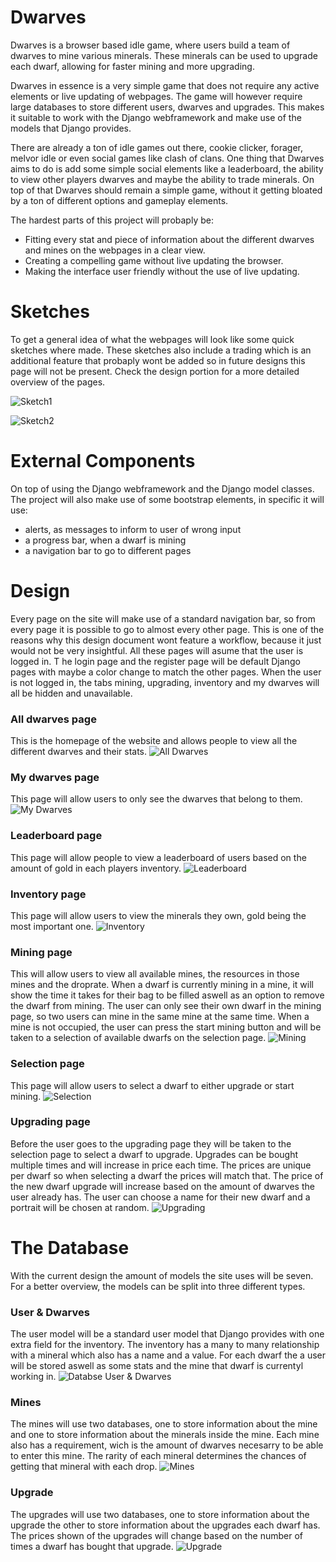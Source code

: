 # Dwarves

Dwarves is a browser based idle game, where users build a team of dwarves to mine various minerals.
These minerals can be used to upgrade each dwarf, allowing for faster mining and more upgrading.

Dwarves in essence is a very simple game that does not require any active elements or live updating of webpages.
The game will however require large databases to store different users, dwarves and upgrades.
This makes it suitable to work with the Django webframework and make use of the models that Django provides.

There are already a ton of idle games out there, cookie clicker, forager, melvor idle or even social games like clash of clans.
One thing that Dwarves aims to do is add some simple social elements like a leaderboard, the ability to view other players dwarves and maybe the ability to trade minerals.
On top of that Dwarves should remain a simple game, without it getting bloated by a ton of different options and gameplay elements.

The hardest parts of this project will probaply be:
<ul>
  <li>Fitting every stat and piece of information about the different dwarves and mines on the webpages in a clear view.</li>
  <li>Creating a compelling game without live updating the browser.</li>
  <li>Making the interface user friendly without the use of live updating.</li>
</ul> 

# Sketches

To get a general idea of what the webpages will look like some quick sketches where made.
These sketches also include a trading which is an additional feature that probaply wont be added so in future designs this page will not be present.
Check the design portion for a more detailed overview of the pages.

![Sketch1](doc/sketch1.png)

![Sketch2](doc/sketch2.png)


# External Components 

On top of using the Django webframework and the Django model classes.
The project will also make use of some bootstrap elements, in specific it will use:
<ul>
  <li>alerts, as messages to inform to user of wrong input</li>
  <li>a progress bar, when a dwarf is mining</li>
  <li>a navigation bar to go to different pages</li>
</ul> 

# Design

Every page on the site will make use of a standard navigation bar, so from every page it is possible to go to almost every other page.
This is one of the reasons why this design document wont feature a workflow, because it just would not be very insightful.
All these pages will asume that the user is logged in. T
he login page and the register page will be default Django pages with maybe a color change to match the other pages.
When the user is not logged in, the tabs mining, upgrading, inventory and my dwarves will all be hidden and unavailable.

### All dwarves page
This is the homepage of the website and allows people to view all the different dwarves and their stats.
![All Dwarves](doc/all_dwarves_page.png)

### My dwarves page
This page will allow users to only see the dwarves that belong to them.
![My Dwarves](doc/my_dwarves_page.png)

### Leaderboard page
This page will allow people to view a leaderboard of users based on the amount of gold in each players inventory.
![Leaderboard](doc/leaderboard_page.png)

### Inventory page
This page will allow users to view the minerals they own, gold being the most important one.
![Inventory](doc/inventory_page.png)

### Mining page
This will allow users to view all available mines, the resources in those mines and the droprate.
When a dwarf is currently mining in a mine, it will show the time it takes for their bag to be filled aswell as an option to remove the dwarf from mining.
The user can only see their own dwarf in the mining page, so two users can mine in the same mine at the same time.
When a mine is not occupied, the user can press the start mining button and will be taken to a selection of available dwarfs on the selection page.
![Mining](doc/mining_page.png)

### Selection page
This page will allow users to select a dwarf to either upgrade or start mining.
![Selection](doc/selection_page.png)

### Upgrading page
Before the user goes to the upgrading page they will be taken to the selection page to select a dwarf to upgrade.
Upgrades can be bought multiple times and will increase in price each time.
The prices are unique per dwarf so when selecting a dwarf the prices will match that.
The price of the new dwarf upgrade will increase based on the amount of dwarves the user already has.
The user can choose a name for their new dwarf and a portrait will be chosen at random.
![Upgrading](doc/upgrading_page.png)

# The Database

With the current design the amount of models the site uses will be seven.
For a better overview, the models can be split into three different types.

### User & Dwarves
The user model will be a standard user model that Django provides with one extra field for the inventory.
The inventory has a many to many relationship with a mineral which also has a name and a value.
For each dwarf the a user will be stored aswell as some stats and the mine that dwarf is currentyl working in.
![Databse User & Dwarves](doc/database1_page.png)

### Mines
The mines will use two databases, one to store information about the mine and one to store information about the minerals inside the mine.
Each mine also has a requirement, wich is the amount of dwarves necesarry to be able to enter this mine.
The rarity of each mineral determines the chances of getting that mineral with each drop.
![Mines](doc/database2_page.png)

### Upgrade
The upgrades will use two databases, one to store information about the upgrade the other to store information about the upgrades each dwarf has.
The prices shown of the upgrades will change based on the number of times a dwarf has bought that upgrade.
![Upgrade](doc/database3_page.png)



















